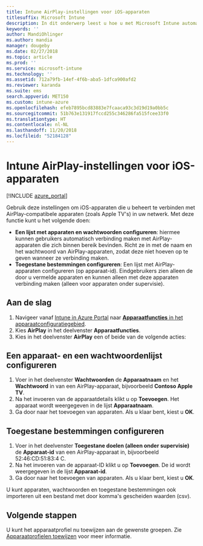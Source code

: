 ```yaml
---
title: Intune AirPlay-instellingen voor iOS-apparaten
titlesuffix: Microsoft Intune
description: In dit onderwerp leest u hoe u met Microsoft Intune automatisch iOS-apparaten kunt verbinden met AirPlay- compatibele apparaten.
keywords: ''
author: MandiOhlinger
ms.author: mandia
manager: dougeby
ms.date: 02/27/2018
ms.topic: article
ms.prod: ''
ms.service: microsoft-intune
ms.technology: ''
ms.assetid: 712a79fb-14ef-4f6b-aba5-1dfca900afd2
ms.reviewer: karanda
ms.suite: ems
search.appverid: MET150
ms.custom: intune-azure
ms.openlocfilehash: efeb7895bcd83883e7fcaaca93c3d19d19a0bb5c
ms.sourcegitcommit: 51b763e131917fccd255c346286fa515fcee33f0
ms.translationtype: HT
ms.contentlocale: nl-NL
ms.lasthandoff: 11/20/2018
ms.locfileid: "52184128"
---
```

# <a name="intune-airplay-settings-for-ios-devices"></a>Intune AirPlay-instellingen voor iOS-apparaten

[!INCLUDE [azure_portal](./includes/azure_portal.md)]

Gebruik deze instellingen om iOS-apparaten die u beheert te verbinden met AirPlay-compatibele apparaten (zoals Apple TV's) in uw netwerk.
Met deze functie kunt u het volgende doen:

- **Een lijst met apparaten en wachtwoorden configureren**: hiermee kunnen gebruikers automatisch verbinding maken met AirPlay-apparaten die zich binnen bereik bevinden. Richt ze in met de naam en het wachtwoord van AirPlay-apparaten, zodat deze niet hoeven op te geven wanneer ze verbinding maken.
- **Toegestane bestemmingen configureren**: Een lijst met AirPlay-apparaten configureren (op apparaat-id). Eindgebruikers zien alleen de door u vermelde apparaten en kunnen alleen met deze apparaten verbinding maken (alleen voor apparaten onder supervisie).

## <a name="get-started"></a>Aan de slag

1. Navigeer vanaf [Intune in Azure Portal](https://portal.azure.com) naar [ **Apparaatfuncties** in het apparaatconfiguratiegebied](device-features-configure.md). 
1. Kies **AirPlay** in het deelvenster **Apparaatfuncties**.
2. Kies in het deelvenster **AirPlay** een of beide van de volgende acties:

## <a name="configure-a-device-and-password-list"></a>Een apparaat- en een wachtwoordenlijst configureren

1. Voer in het deelvenster **Wachtwoorden** de **Apparaatnaam** en het **Wachtwoord** in van een AirPlay-apparaat, bijvoorbeeld **Contoso Apple TV**.
2. Na het invoeren van de apparaatdetails klikt u op **Toevoegen**. Het apparaat wordt weergegeven in de lijst **Apparaatnaam**.
3. Ga door naar het toevoegen van apparaten. Als u klaar bent, kiest u **OK**.


## <a name="configure-allowed-destinations"></a>Toegestane bestemmingen configureren

1. Voer in het deelvenster **Toegestane doelen (alleen onder supervisie)** de **Apparaat-id** van een AirPlay-apparaat in, bijvoorbeeld 52:46:CD:51:83:4 C.
2. Na het invoeren van de apparaat-ID klikt u op **Toevoegen**. De id wordt weergegeven in de lijst **Apparaat-id**.
3. Ga door naar het toevoegen van apparaten. Als u klaar bent, kiest u **OK**.

U kunt apparaten, wachtwoorden en toegestane bestemmingen ook importeren uit een bestand met door komma's gescheiden waarden (csv).


## <a name="next-steps"></a>Volgende stappen

U kunt het apparaatprofiel nu toewijzen aan de gewenste groepen. Zie [Apparaatprofielen toewijzen](device-profile-assign.md) voor meer informatie.

